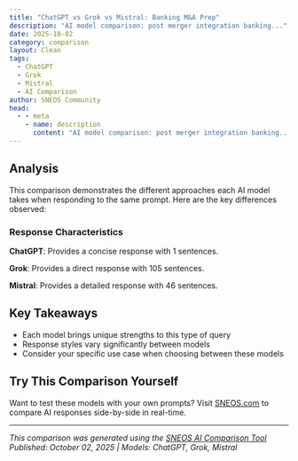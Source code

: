 ```yaml
---
title: "ChatGPT vs Grok vs Mistral: Banking M&A Prep"
description: "AI model comparison: post merger integration banking..."
date: 2025-10-02
category: comparison
layout: Clean
tags:
  - ChatGPT
  - Grok
  - Mistral
  - AI Comparison
author: SNEOS Community
head:
  - - meta
    - name: description
      content: "AI model comparison: post merger integration banking..."
---
```


<ChatComparison
  title="ChatGPT vs Grok vs Mistral: Banking M&amp;A Prep"
  prompt="post merger integration banking"
  :responses='{
    "ChatGPT": "Error calling OpenAI API.",
    "Grok": "Post-merger integration (PMI) in banking is a critical phase following the merger or acquisition of two or more financial institutions. It involves the strategic, operational, and cultural alignment of the merging entities to achieve the intended synergies, improve efficiency, and maximize value creation. In the banking sector, PMI is particularly complex due to regulatory requirements, technological disparities, customer-centric services, and the need to maintain trust and stability.\n\nBelow is a comprehensive overview of post-merger integration in banking, including key aspects, challenges, and best practices:\n\n---\n\n### **Key Objectives of Post-Merger Integration in Banking**\n1. **Achieve Synergies**: Realize cost savings (e.g., consolidating branches, reducing redundancies) and revenue growth (e.g., cross-selling products, expanding customer base).\n2. **Operational Efficiency**: Streamline processes, integrate IT systems, and unify back-office functions like HR, finance, and compliance.\n3. **Customer Retention**: Minimize disruption to customer services and maintain trust by ensuring seamless transitions (e.g., account migration, online banking access).\n4. **Regulatory Compliance**: Align policies and practices to meet the requirements of central banks and financial regulators in all operating jurisdictions.\n5. **Cultural Integration**: Harmonize the corporate cultures of the merging institutions to avoid conflicts and ensure employee engagement.\n\n---\n\n### **Key Phases of Post-Merger Integration in Banking**\n1. **Planning and Due Diligence (Pre-Merger)**\n   - Conduct thorough due diligence to identify potential risks, incompatibilities, and synergies.\n   - Develop a detailed PMI roadmap with timelines, milestones, and accountability structures.\n   - Identify leadership teams and integration task forces (e.g., IT, HR, operations).\n\n2. **Day 1 Readiness**\n   - Ensure legal closing of the merger and communicate the merger to stakeholders (employees, customers, regulators, investors).\n   - Establish a unified brand and messaging strategy.\n   - Maintain business continuity by ensuring critical systems (e.g., ATMs, online banking) are functional.\n\n3. **Short-Term Integration (0-6 Months)**\n   - Focus on quick wins such as consolidating overlapping branches or departments.\n   - Integrate customer-facing systems (e.g., account access, mobile apps) to avoid disruption.\n   - Address immediate regulatory and compliance requirements.\n\n4. **Long-Term Integration (6-24 Months)**\n   - Fully integrate IT systems, data platforms, and core banking solutions.\n   - Harmonize product offerings, pricing structures, and risk management frameworks.\n   - Optimize operations by reducing redundancies and centralizing functions like procurement and risk management.\n\n5. **Sustainability and Review**\n   - Monitor key performance indicators (KPIs) like cost-to-income ratio, customer retention rates, and revenue growth.\n   - Assess whether the merger has delivered the expected value and make adjustments if needed.\n\n---\n\n### **Key Areas of Focus in Banking PMI**\n1. **Technology and IT Integration**\n   - Banking heavily relies on IT infrastructure, including core banking systems, payment processing, and cybersecurity.\n   - Challenges: Legacy systems, data migration issues, and ensuring uninterrupted customer access.\n   - Best Practice: Prioritize a phased IT integration with robust testing and a contingency plan to avoid service disruptions.\n\n2. **Customer Experience**\n   - Customers expect seamless services, including account access, loans, and digital banking.\n   - Challenges: Account number changes, branch closures, or inconsistent communication.\n   - Best Practice: Transparent communication with customers through emails, SMS, and helplines; provide dedicated support for account migration.\n\n3. **Human Resources and Culture**\n   - Mergers often lead to layoffs, role redundancies, and cultural clashes.\n   - Challenges: Employee uncertainty, loss of talent, and low morale.\n   - Best Practice: Implement a clear change management strategy, offer reskilling programs, and align compensation and benefits.\n\n4. **Regulatory and Compliance Alignment**\n   - Banking is a highly regulated industry, with oversight from bodies like the Federal Reserve, European Central Bank, or Reserve Bank of India.\n   - Challenges: Divergent compliance frameworks, anti-money laundering (AML) policies, and capital adequacy requirements.\n   - Best Practice: Engage regulatory experts early and ensure consistent reporting and governance structures.\n\n5. **Branch and Network Optimization**\n   - Mergers often involve overlapping branch networks, requiring closures or relocations.\n   - Challenges: Customer dissatisfaction and logistical issues.\n   - Best Practice: Use data analytics to assess branch profitability and customer impact before making decisions.\n\n6. **Product and Service Alignment**\n   - Merging banks may have different loan products, deposit rates, or fee structures.\n   - Challenges: Customer confusion and dissatisfaction due to changes.\n   - Best Practice: Standardize offerings while grandfathering existing customers under old terms if necessary.\n\n---\n\n### **Challenges in Post-Merger Integration in Banking**\n1. **Complexity of IT Systems**: Merging disparate IT systems and ensuring data integrity can be time-consuming and costly.\n2. **Customer Churn**: Poor communication or service disruptions can lead to loss of customers to competitors.\n3. **Regulatory Hurdles**: Non-compliance or delays in approvals can jeopardize the merger benefits.\n4. **Cultural Misalignment**: Differences in corporate culture and management styles can create friction.\n5. **Cost Overruns**: Underestimating integration costs or delays in realizing synergies can erode value.\n\n---\n\n### **Best Practices for Successful PMI in Banking**\n1. **Establish a Dedicated Integration Team**: Create a cross-functional PMI team with clear roles and responsibilities, reporting to senior leadership.\n2. **Communicate Transparently**: Keep employees, customers, and regulators informed about the merger\u2019s progress and benefits.\n3. **Leverage Technology**: Use data analytics and automation to streamline processes like customer data migration and branch optimization.\n4. **Prioritize Quick Wins**: Focus on immediate cost savings and revenue opportunities to build momentum and confidence.\n5. **Engage External Advisors**: Hire consultants with banking PMI expertise to navigate regulatory, legal, and operational challenges.\n6. **Monitor and Adjust**: Continuously track integration progress using KPIs and be ready to pivot if certain strategies fail.\n\n---\n\n### **Examples of Banking PMI**\n1. **Bank of America and Merrill Lynch (2009)**:\n   - The merger aimed to create a financial services powerhouse but faced challenges with cultural clashes and IT integration.\n   - Lessons Learned: Strong leadership and customer communication are vital for managing reputational risks during integration.\n\n2. **HDFC Bank and Centurion Bank of Punjab (2008, India)**:\n   - HDFC successfully integrated Centurion Bank, focusing on technology alignment and customer retention.\n   - Success Factor: A phased approach to branch and system integration minimized disruptions.\n\n3. **BBVA and Sabadell (Ongoing Discussions as of 2023, Spain)**:\n   - This potential merger highlights the importance of regulatory approvals and cost synergies in the European banking sector.\n   - Key Focus: Streamlining overlapping operations while adhering to EU banking regulations.\n\n---\n\n### **Conclusion**\nPost-merger integration in banking is a high-stakes process that requires meticulous planning, robust execution, and continuous monitoring. Success depends on balancing operational efficiency with customer satisfaction and regulatory compliance. By focusing on technology integration, cultural alignment, and transparent communication, banks can unlock the full potential of a merger, delivering value to shareholders, employees, and customers alike. \n\nIf you have a specific case or aspect of PMI in banking you\u2019d like to explore further (e.g., IT integration or regulatory challenges), let me know!",
    "Mistral": "Post-merger integration (PMI) in the banking sector involves combining the operations, cultures, and systems of two previously separate banks into a single, cohesive entity. This process is critical for realizing the strategic and financial benefits of the merger. Here are some key aspects and steps involved in post-merger integration for banks:\n\n### 1. **Strategic Planning**\n   - **Objective Setting:** Define clear objectives for the merger, such as cost synergies, revenue growth, market expansion, or technological advancements.\n   - **Integration Plan:** Develop a comprehensive integration plan that outlines the timeline, key milestones, and responsibilities.\n\n### 2. **Organizational Structure**\n   - **Leadership Team:** Establish a new leadership team that includes key personnel from both banks to ensure a smooth transition.\n   - **Role Clarification:** Clearly define roles and responsibilities for all employees to avoid confusion and ensure accountability.\n\n### 3. **Cultural Integration**\n   - **Cultural Assessment:** Conduct a cultural assessment to understand the differences and similarities between the two banks.\n   - **Change Management:** Implement change management strategies to help employees adapt to the new organizational culture.\n\n### 4. **Operational Integration**\n   - **Systems Integration:** Merge IT systems, including core banking systems, customer relationship management (CRM) systems, and other operational technologies.\n   - **Process Standardization:** Standardize processes and procedures to ensure consistency and efficiency across the new entity.\n   - **Branch Network:** Optimize the branch network by closing redundant branches and consolidating operations where necessary.\n\n### 5. **Customer Integration**\n   - **Customer Communication:** Develop a communication plan to inform customers about the merger and any changes that will affect them.\n   - **Customer Service:** Ensure continuity of customer service and address any concerns or issues that arise during the transition.\n   - **Product Offerings:** Harmonize product offerings and pricing to provide a consistent customer experience.\n\n### 6. **Financial Integration**\n   - **Financial Reporting:** Integrate financial reporting systems to ensure accurate and timely financial statements.\n   - **Risk Management:** Combine risk management frameworks to identify and mitigate potential risks.\n   - **Compliance:** Ensure compliance with regulatory requirements and industry standards.\n\n### 7. **Employee Integration**\n   - **Talent Retention:** Implement strategies to retain key talent and address any concerns about job security.\n   - **Training and Development:** Provide training and development opportunities to help employees adapt to new roles and responsibilities.\n   - **Employee Engagement:** Foster a positive work environment and encourage employee engagement.\n\n### 8. **Technological Integration**\n   - **Data Migration:** Safely and securely migrate customer data and other critical information to the new integrated systems.\n   - **Cybersecurity:** Strengthen cybersecurity measures to protect against potential threats during the transition.\n   - **Innovation:** Leverage technological innovations to enhance operational efficiency and customer experience.\n\n### 9. **Regulatory Compliance**\n   - **Regulatory Approvals:** Obtain necessary regulatory approvals and ensure compliance with all relevant laws and regulations.\n   - **Reporting:** Maintain transparent and accurate reporting to regulatory bodies.\n\n### 10. **Performance Monitoring**\n   - **KPIs:** Establish key performance indicators (KPIs) to monitor the progress and success of the integration.\n   - **Feedback Mechanisms:** Implement feedback mechanisms to gather insights from employees and customers.\n\n### Challenges and Considerations\n   - **Resistance to Change:** Employees and customers may resist changes, requiring effective communication and support.\n   - **Technological Challenges:** Integrating different IT systems can be complex and time-consuming.\n   - **Cultural Differences:** Merging different organizational cultures can lead to conflicts and misunderstandings.\n   - **Regulatory Hurdles:** Compliance with regulatory requirements can be challenging, especially in a highly regulated industry like banking.\n\n### Best Practices\n   - **Clear Communication:** Maintain open and transparent communication with all stakeholders.\n   - **Strong Leadership:** Ensure strong leadership and clear decision-making processes.\n   - **Flexibility:** Be prepared to adapt the integration plan as needed based on feedback and emerging challenges.\n   - **Employee Involvement:** Involve employees in the integration process to foster a sense of ownership and commitment.\n\nBy carefully planning and executing these steps, banks can successfully navigate the post-merger integration process and achieve the desired outcomes."
  }'
  published-date="13:51"
/>

## Analysis

This comparison demonstrates the different approaches each AI model takes when responding to the same prompt. Here are the key differences observed:

### Response Characteristics

**ChatGPT**: Provides a concise response with 1 sentences. 

**Grok**: Provides a direct response with 105 sentences. 

**Mistral**: Provides a detailed response with 46 sentences. 

## Key Takeaways

- Each model brings unique strengths to this type of query
- Response styles vary significantly between models
- Consider your specific use case when choosing between these models

## Try This Comparison Yourself

Want to test these models with your own prompts? Visit [SNEOS.com](https://sneos.com) to compare AI responses side-by-side in real-time.

---

*This comparison was generated using the [SNEOS AI Comparison Tool](https://sneos.com)*
*Published: October 02, 2025 | Models: ChatGPT, Grok, Mistral*
